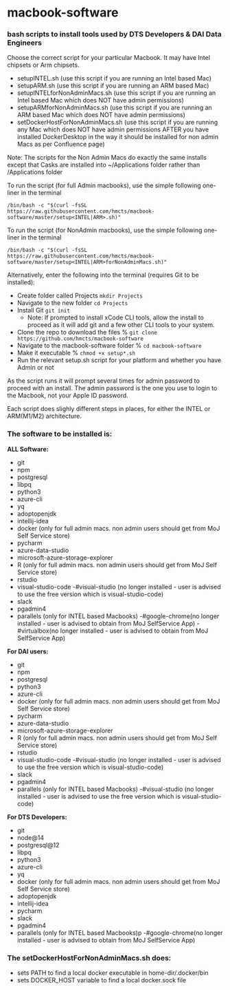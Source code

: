 # macbook-software
 
### bash scripts to install tools used by DTS Developers & DAI Data Engineers

Choose the correct script for your particular Macbook. It may have Intel chipsets or Arm chipsets.

- setupINTEL.sh (use this script if you are running an Intel based Mac)
- setupARM.sh   (use this script if you are running an  ARM  based Mac)
- setupINTELforNonAdminMacs.sh (use this script if you are running an Intel based Mac which does NOT have admin permissions)
- setupARMforNonAdminMacs.sh   (use this script if you are running an  ARM  based Mac which does NOT have admin permissions)
- setDockerHostForNonAdminMacs.sh (use this script if you are running any Mac which does NOT have admin permissions AFTER you have installed DockerDesktop in the way it should be installed for non admin Macs as per Confluence page)

Note: The scripts for the Non Admin Macs do exactly the same installs except that Casks are installed into ~/Applications folder rather than /Applications folder

To run the script (for full Admin macbooks), use the simple following one-liner in the terminal

`/bin/bash -c "$(curl -fsSL https://raw.githubusercontent.com/hmcts/macbook-software/master/setup<INTEL|ARM>.sh)"`
 
To run the script (for NonAdmin macbooks), use the simple following one-liner in the terminal

`/bin/bash -c "$(curl -fsSL https://raw.githubusercontent.com/hmcts/macbook-software/master/setup<INTEL|ARM>forNonAdminMacs.sh)"`

Alternatively, enter the following into the terminal (requires Git to be installed):
 
- Create folder called Projects `mkdir Projects`
- Navigate to the new folder `cd Projects`
- Install Git `git init`
  - Note: If prompted to install xCode CLI tools, allow the install to proceed as it will add git and a few other CLI tools to your system.
- Clone the repo to download the files % `git clone https://github.com/hmcts/macbook-software`
- Navigate to the macbook-software folder % `cd macbook-software`
- Make it executable % `chmod +x setup*.sh`
- Run the relevant setup.sh script for your platform and whether you have Admin or not
 
As the script runs it will prompt several times for admin password to proceed with an install. The admin password is the one you use to login to the Macbook, not your Apple ID password.

Each script does slighly different steps in places, for either the INTEL or ARM(M1/M2) architecture.
 
### The software to be installed is:

**ALL Software:**

- git
- npm
- postgresql
- libpq
- python3
- azure-cli
- yq
- adoptopenjdk
- intellij-idea
- docker (only for full admin macs. non admin users should get from MoJ Self Service store)
- pycharm
- azure-data-studio
- microsoft-azure-storage-explorer
- R (only for full admin macs. non admin users should get from MoJ Self Service store)
- rstudio
- visual-studio-code
-#visual-studio (no longer installed - user is advised to use the free version which is visual-studio-code)
- slack
- pgadmin4
- parallels (only for INTEL based Macbooks)
-#google-chrome(no longer installed - user is advised to obtain from MoJ SelfService App)
-#virtualbox(no longer installed - user is advised to obtain from MoJ SelfService App)

**For DAI users:**

- git
- npm
- postgresql
- python3
- azure-cli
- docker (only for full admin macs. non admin users should get from MoJ Self Service store)
- pycharm
- azure-data-studio
- microsoft-azure-storage-explorer
- R (only for full admin macs. non admin users should get from MoJ Self Service store)
- rstudio
- visual-studio-code
-#visual-studio (no longer installed - user is advised to use the free version which is visual-studio-code)
- slack
- pgadmin4
- parallels (only for INTEL based Macbooks)
-#visual-studio (no longer installed - user is advised to use the free version which is visual-studio-code)

**For DTS Developers:**

- git
- node@14
- postgresql@12
- libpq
- python3
- azure-cli
- yq
- docker (only for full admin macs. non admin users should get from MoJ Self Service store)
- adoptopenjdk
- intellij-idea
- pycharm
- slack
- pgadmin4
- parallels (only for INTEL based Macbooks)p
-#google-chrome(no longer installed - user is advised to obtain from MoJ SelfService App)

### The setDockerHostForNonAdminMacs.sh does:

- sets PATH to find a local docker executable in home-dir/.docker/bin
- sets DOCKER_HOST variable to find a local docker.sock file
